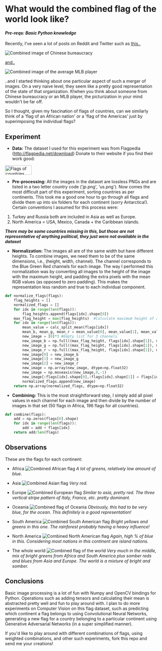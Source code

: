 # What would the combined flag of the world look like?

#### _Pre-reqs: Basic Python knowledge_

Recently, I've seen a lot of posts on Reddit and Twitter such as [this..](https://www.reddit.com/r/dataisbeautiful/comments/7815w6/the_average_face_of_chinese_bureacracy_oc/)

![Combined image of Chinese bureaucracy](/flags-normal/bureaucracy.png "Combined image of Chinese bureaucracy")

[and..](https://www.reddit.com/r/dataisbeautiful/comments/77m3hh/combined_faces_of_top_1800_mlb_major_league/)

![Combined image of the average MLB player](/flags-normal/mlb.png "Combined image of the average MLB player")


..and I started thinking about one particular aspect of such a merger of images. On a very naive level, they seem like a pretty good representation of the state of that organization. If/when you think about someone from Chinese bureaucracy or an MLB player, the picturization in your mind wouldn't be far off.

So I thought, given my fascination of flags of countries, can we similarly think of a 'flag of an African nation' or a 'flag of the Americas' just by superimposing the individual flags?

## Experiment

- __Data:__
The dataset I used for this experiment was from Flagpedia (http://flagpedia.net/download) Donate to their website if you find their work good:

<a href="http://flagpedia.net/"><img alt="Flags of countries" src="http://flagpedia.net/ico.gif" width="88" height="31" /></a>

- __Pre-processing:__
All the images in the dataset are lossless PNGs and are listed in a two letter country code ('jp.png', 'us.png'). Now comes the most difficult part of this experiment, sorting countries as per continents. This took me a good one hour to go through all flags and divide them up into six folders for each continent (sorry Antarctica!). Certain conventions I assumed for this process were:
1. Turkey and Russia both are included in Asia as well as Europe.
2. North America = USA, Mexico, Canada + the Caribbean islands.

**_There may be some countries missing in this, but those are not representative of anything political, they just were not available in the dataset_**

- __Normalization:__
The images all are of the same width but have different heights. To combine images, we need them to be of the same dimensions, i.e., (height, width, channel). The channel corresponds to the Blue Green Red channels for each image. The way I performed this normalization was by converting all images to the height of the image with the maximum height, and padding the extra pixels with the mean RGB values (as opposed to zero padding). This makes the representation less random and true to each individual component.

```python
def normalize_flags(flags):
    flag_heights = []
    normalized_flags = []
    for idx in range(len(flags)):
        flag_heights.append(flags[idx].shape[0])
    max_flag_height = max(flag_heights)  #Calculate maximum height of all flags
    for idx in range(len(flags)):
        mean_value = calc_split_mean(flags[idx])
        mean_b, mean_g, mean_r = mean_value[0], mean_value[1], mean_value[2]
        new_image = [0]*3 #Empty list for 3 channels
        new_image_b = np.full((max_flag_height, flags[idx].shape[1]), mean_b)
        new_image_g = np.full((max_flag_height, flags[idx].shape[1]), mean_g)
        new_image_r = np.full((max_flag_height, flags[idx].shape[1]), mean_r)
        new_image[0] = new_image_b
        new_image[1] = new_image_g
        new_image[2] = new_image_r
        new_image = np.array(new_image, dtype=np.float32)
        new_image = np.moveaxis(new_image,0,-1)
        new_image[:flags[idx].shape[0],:flags[idx].shape[1]] = flags[idx]
        normalized_flags.append(new_image)
    return np.array(normalized_flags, dtype=np.float32)
```


- __Combining:__
This is the most straightforward step, I simply add all pixel values in each channel for each image and then divide by the number of images in that set (50 flags in Africa, 196 flags for all countries).

```python
def combine(flags):
    add = np.zeros(flags[0].shape)
    for idx in range(len(flags)):
        add = add + flags[idx]
    return add/len(flags)
```

## Observations

These are the flags for each continent:

- Africa
![Combined African flag](/flags-normal/africa.png "Combined African flag")
*A lot of greens, relatively low amount of blue.*


- Asia
![Combined Asian flag](/flags-normal/asia.png "Combined Asian flag")
*Very red.*

- Europe
![Combined European flag](/flags-normal/europe.png "Combined European flag")
*Similar to asia, pretty red. The three vertical stripe pattern of Italy, France, etc. pretty dominant.*


- Oceania
![Combined flag of Oceania](/flags-normal/oceania.png "Combined flag of Oceania")
*Obviously, this had to be very blue, for the ocean. This definitely is a good representation!*

- South America
![Combined South American flag](/flags-normal/south_america.png "Combined South American flag")
*Bright yellows and greens in this one. The rainforest probably having a heavy influence!*


- North America
![Combined North American flag](/flags-normal/north_america.png "Combined North American flag")
*Again, high % of blue in this. Considering most nations in this continent are island nations.*

- The whole world
![Combined flag of the world](/flags-normal/world.png "Combined flag of the world")
*Very much in the middle, mix of bright greens from Africa and South America plus somber reds and blues from Asia and Europe. The world is a mixture of bright and somber.*


## Conclusions

Basic image processing is a lot of fun with Numpy and OpenCV bindings for Python. Operations such as adding tensors and calculating their mean is abstracted pretty well and fun to play around with. I plan to do more experiments on Computer Vision on this flag dataset, such as predicting which continent a flag belongs to using Convolutional Neural Networks, generating a new flag for a country belonging to a particular continent using Generative Adversarial Networks (in a super simplified manner).  

If you'd like to play around with different combinations of flags, using weighted combinations, and other such experiments, fork this repo and send me your creations!

